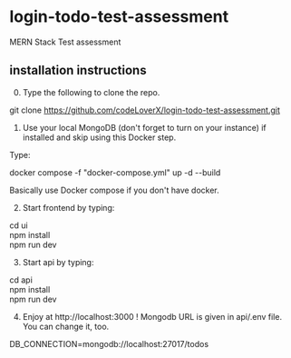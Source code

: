 # login-todo-test-assessment
MERN Stack Test  assessment 

## installation instructions

0. Type the following to clone the repo.

git clone https://github.com/codeLoverX/login-todo-test-assessment.git

1. Use  your local MongoDB (don't forget to turn on your instance) if installed and skip using this Docker step.

Type:

docker compose -f "docker-compose.yml" up -d --build 

Basically use Docker compose if you don't have docker.

2. Start frontend by typing:

cd ui \
npm install \
npm run dev

3. Start api by typing:

cd api \
npm install \
npm run dev

4. Enjoy at http://localhost:3000 ! Mongodb URL is given in api/.env file. You can change it, too.

DB_CONNECTION=mongodb://localhost:27017/todos

